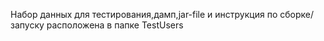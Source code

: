 Набор данных для тестирования,дамп,jar-file и инструкция по сборке/запуску расположена в папке TestUsers
